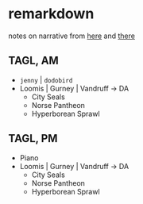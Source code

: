 # remarkdown 

notes on narrative from [here](https://www.youtube.com/c/JenniferTehraud/playlists) and [there](https://icelandiconline.com/)

## TAGL, AM

* `jenny` | `dodobird` 
* Loomis | Gurney | Vandruff →  DA
    - City Seals
    - Norse Pantheon
    - Hyperborean Sprawl

## TAGL, PM 

* Piano
* Loomis | Gurney | Vandruff →  DA
    - City Seals
    - Norse Pantheon
    - Hyperborean Sprawl

